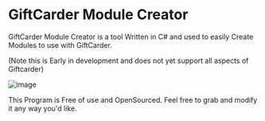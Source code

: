 # GiftCarder Module Creator

GiftCarder Module Creator is a tool Written in C# and used to easily Create Modules to use with GiftCarder.

(Note this is Early in development and does not yet support all aspects of Giftcarder)

![image](https://i.imgur.com/kCOXt6K.png)

This Program is Free of use and OpenSourced. Feel free to grab and modify it any way you'd like.
